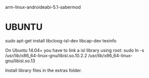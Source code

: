 arm-linux-androideabi-5.1-sabermod

UBUNTU
==============================================================================

sudo apt-get install libcloog-isl-dev libcap-dev texinfo

On Ubuntu 14.04+ you have to link a isl library using root:
sudo ln -s /usr/lib/x86_64-linux-gnu/libisl.so.10.2.2 /usr/lib/x86_64-linux-gnu/libisl.so.13

Install library files in the extras folder.